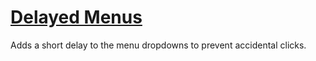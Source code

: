 # [Delayed Menus](https://www.mousehuntgame.com/preferences.php?tab=mousehunt-improved-settings#mousehunt-improved-settings-feature-delayed-menus)

Adds a short delay to the menu dropdowns to prevent accidental clicks.

